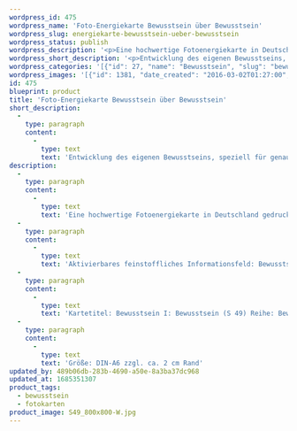 ```yaml
---
wordpress_id: 475
wordpress_name: 'Foto-Energiekarte Bewusstsein über Bewusstsein'
wordpress_slug: energiekarte-bewusstsein-ueber-bewusstsein
wordpress_status: publish
wordpress_description: '<p>Eine hochwertige Fotoenergiekarte in Deutschland gedruckt und in Handarbeit laminiert.  Sie ist in Postkartengröße (DIN-A6) oder kleiner gut zu transportieren und kann auch auf den Körper aufgelegt werden.</p><p>Aktivierbares feinstoffliches Informationsfeld: Bewusstsein - Bewusstseinsbewusstsein - Entwicklung - "Schwingungserhöhung" - Feinstofflichkeit erfahren: Entwicklung des eigenen Bewusstsein allgemein und für den Bereich des eigenen Bewusstseins speziell. Sich selbst als bewusst lebenden Menschen begreifen und die gesamte Bandbreite an Fähigkeiten annehmen, die ein menschliches Bewusstsein besitzt. Mit diesem neuen Bewusstsein das eigene Leben in Selbstbewusstsein gestalten. Entwicklung der eigenen Fähigkeit zur Wahrnehmung und zur Lenkung feinstofflicher Energien.</p><p>Kartetitel: Bewusstsein I: Bewusstsein (S 49) Reihe: Bewusstsein.</p><p>Größe: DIN-A6 zzgl. ca. 2 cm Rand<br />Andere Formate sind individuell für Sie innerhalb weniger Tage herstellbar. Bitte kontaktieren Sie uns hierfür unter <a href="mailto:info@elvedenverlag.de">info@elvedenverlag.de</a>.</p><p>Anwendungshinweise</p>'
wordpress_short_description: '<p>Entwicklung des eigenen Bewusstseins, speziell für genau diesen Bereich des eigenen Bewusstseins (&#8222;sich bewusst sein, dass ein wesentlicher Teil des Menschen sein Bewusstsein ist&#8220;)</p>'
wordpress_categories: '[{"id": 27, "name": "Bewusstsein", "slug": "bewusstsein"}, {"id": 23, "name": "Fotokarten", "slug": "fotokarten"}]'
wordpress_images: '[{"id": 1381, "date_created": "2016-03-02T01:27:00", "date_created_gmt": "2016-03-01T23:27:00", "date_modified": "2016-03-02T01:27:00", "date_modified_gmt": "2016-03-01T23:27:00", "src": "https://my.feenbaum.de/wp-content/uploads/2016/03/S49_800x800-W.jpg", "name": "S49_800x800-W", "alt": ""}]'
id: 475
blueprint: product
title: 'Foto-Energiekarte Bewusstsein über Bewusstsein'
short_description:
  -
    type: paragraph
    content:
      -
        type: text
        text: 'Entwicklung des eigenen Bewusstseins, speziell für genau diesen Bereich des eigenen Bewusstseins (''sich bewusst sein, dass ein wesentlicher Teil des Menschen sein Bewusstsein ist'')'
description:
  -
    type: paragraph
    content:
      -
        type: text
        text: 'Eine hochwertige Fotoenergiekarte in Deutschland gedruckt und in Handarbeit laminiert.  Sie ist in Postkartengröße (DIN-A6) oder kleiner gut zu transportieren und kann auch auf den Körper aufgelegt werden.'
  -
    type: paragraph
    content:
      -
        type: text
        text: 'Aktivierbares feinstoffliches Informationsfeld: Bewusstsein - Bewusstseinsbewusstsein - Entwicklung - "Schwingungserhöhung" - Feinstofflichkeit erfahren: Entwicklung des eigenen Bewusstsein allgemein und für den Bereich des eigenen Bewusstseins speziell. Sich selbst als bewusst lebenden Menschen begreifen und die gesamte Bandbreite an Fähigkeiten annehmen, die ein menschliches Bewusstsein besitzt. Mit diesem neuen Bewusstsein das eigene Leben in Selbstbewusstsein gestalten. Entwicklung der eigenen Fähigkeit zur Wahrnehmung und zur Lenkung feinstofflicher Energien.'
  -
    type: paragraph
    content:
      -
        type: text
        text: 'Kartetitel: Bewusstsein I: Bewusstsein (S 49) Reihe: Bewusstsein.'
  -
    type: paragraph
    content:
      -
        type: text
        text: 'Größe: DIN-A6 zzgl. ca. 2 cm Rand'
updated_by: 489b06db-283b-4690-a50e-8a3ba37dc968
updated_at: 1685351307
product_tags:
  - bewusstsein
  - fotokarten
product_image: S49_800x800-W.jpg
---
```


